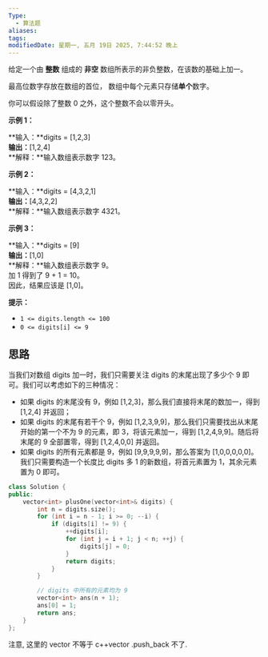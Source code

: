 ```yaml
---
Type:
  - 算法题
aliases: 
tags: 
modifiedDate: 星期一, 五月 19日 2025, 7:44:52 晚上
---
```


给定一个由 **整数** 组成的 **非空** 数组所表示的非负整数，在该数的基础上加一。

最高位数字存放在数组的首位， 数组中每个元素只存储**单个**数字。

你可以假设除了整数 0 之外，这个整数不会以零开头。

**示例 1：**

**输入：**digits = [1,2,3]  
**输出：**[1,2,4]  
**解释：**输入数组表示数字 123。

**示例 2：**

**输入：**digits = [4,3,2,1]  
**输出：**[4,3,2,2]  
**解释：**输入数组表示数字 4321。

**示例 3：**

**输入：**digits = [9]  
**输出：**[1,0]  
**解释：**输入数组表示数字 9。  
加 1 得到了 9 + 1 = 10。  
因此，结果应该是 [1,0]。

**提示：**

- `1 <= digits.length <= 100`
- `0 <= digits[i] <= 9`
## 思路
当我们对数组 digits 加一时，我们只需要关注 digits 的末尾出现了多少个 9 即可。我们可以考虑如下的三种情况：
- 如果 digits 的末尾没有 9，例如 [1,2,3]，那么我们直接将末尾的数加一，得到 [1,2,4] 并返回；
- 如果 digits 的末尾有若干个 9，例如 [1,2,3,9,9]，那么我们只需要找出从末尾开始的第一个不为 9 的元素，即 3，将该元素加一，得到 [1,2,4,9,9]。随后将末尾的 9 全部置零，得到 [1,2,4,0,0] 并返回。
- 如果 digits 的所有元素都是 9，例如 [9,9,9,9,9]，那么答案为 [1,0,0,0,0,0]。我们只需要构造一个长度比 digits 多 1 的新数组，将首元素置为 1，其余元素置为 0 即可。

```cpp
class Solution {
public:
    vector<int> plusOne(vector<int>& digits) {
        int n = digits.size();
        for (int i = n - 1; i >= 0; --i) {
            if (digits[i] != 9) {
                ++digits[i];
                for (int j = i + 1; j < n; ++j) {
                    digits[j] = 0;
                }
                return digits;
            }
        }

        // digits 中所有的元素均为 9
        vector<int> ans(n + 1);
        ans[0] = 1;
        return ans;
    }
};
```

注意, 这里的 vector 不等于 c++vector .push_back 不了.